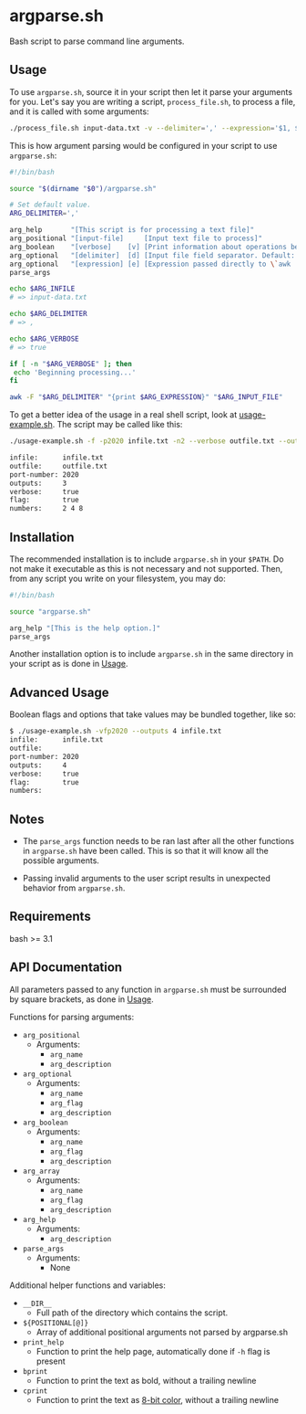 # argparse.sh

Bash script to parse command line arguments.

## Usage

To use `argparse.sh`, source it in your script then let it parse your arguments for you.
Let's say you are writing a script, `process_file.sh`, to process a file, and it is called
with some arguments:

```bash
./process_file.sh input-data.txt -v --delimiter=',' --expression='$1, $2'
```

This is how argument parsing would be configured in your script to use `argparse.sh`:

```bash
#!/bin/bash

source "$(dirname "$0")/argparse.sh"

# Set default value.
ARG_DELIMITER=','

arg_help       "[This script is for processing a text file]"
arg_positional "[input-file]     [Input text file to process]"
arg_boolean    "[verbose]    [v] [Print information about operations being performed]"
arg_optional   "[delimiter]  [d] [Input file field separator. Default: '$ARG_DELIMITER']"
arg_optional   "[expression] [e] [Expression passed directly to \`awk '{print ...}'\`]"
parse_args

echo $ARG_INFILE
# => input-data.txt

echo $ARG_DELIMITER
# => ,

echo $ARG_VERBOSE
# => true

if [ -n "$ARG_VERBOSE" ]; then
 echo 'Beginning processing...'
fi

awk -F "$ARG_DELIMITER" "{print $ARG_EXPRESSION}" "$ARG_INPUT_FILE"
```

To get a better idea of the usage in a real shell script, look at
[usage-example.sh](https://github.com/maneyko/argparse.sh/blob/master/usage-example.sh).
The script may be called like this:

```bash
./usage-example.sh -f -p2020 infile.txt -n2 --verbose outfile.txt --outputs 3 -n 4 --numbers 8

infile:      infile.txt
outfile:     outfile.txt
port-number: 2020
outputs:     3
verbose:     true
flag:        true
numbers:     2 4 8
```

## Installation

The recommended installation is to include `argparse.sh` in your `$PATH`. Do not make
it executable as this is not necessary and not supported. Then, from any script you write
on your filesystem, you may do:

```bash
#!/bin/bash

source "argparse.sh"

arg_help "[This is the help option.]"
parse_args
```

Another installation option is to include `argparse.sh` in the same directory in your script
as is done in [Usage](#usage).

## Advanced Usage

Boolean flags and options that take values may be bundled together, like so:

```bash
$ ./usage-example.sh -vfp2020 --outputs 4 infile.txt
infile:      infile.txt
outfile:
port-number: 2020
outputs:     4
verbose:     true
flag:        true
numbers:
```

## Notes

* The `parse_args` function needs to be ran last after all the other functions in `argparse.sh` have been called.
  This is so that it will know all the possible arguments.

* Passing invalid arguments to the user script results in unexpected behavior from `argparse.sh`.

## Requirements

bash >= 3.1

## API Documentation

All parameters passed to any function in `argparse.sh` must be surrounded by square brackets,
as done in [Usage](#usage).

Functions for parsing arguments:
* `arg_positional`
  * Arguments:
    - `arg_name`
    - `arg_description`
* `arg_optional`
  * Arguments:
    - `arg_name`
    - `arg_flag`
    - `arg_description`
* `arg_boolean`
  * Arguments:
    - `arg_name`
    - `arg_flag`
    - `arg_description`
* `arg_array`
  * Arguments:
    - `arg_name`
    - `arg_flag`
    - `arg_description`
* `arg_help`
  * Arguments:
    - `arg_description`
* `parse_args`
  * Arguments:
    - None

Additional helper functions and variables:
* `__DIR__`
  - Full path of the directory which contains the script.
* `${POSITIONAL[@]}`
  - Array of additional positional arguments not parsed by argparse.sh
* `print_help`
  - Function to print the help page, automatically done if `-h` flag is present
* `bprint`
  - Function to print the text as bold, without a trailing newline
* `cprint`
  - Function to print the text as [8-bit color](https://en.wikipedia.org/wiki/ANSI_escape_code#8-bit),
    without a trailing newline
